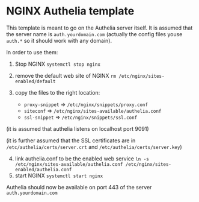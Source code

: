 # NGINX Authelia template

This template is meant to go on the Authelia server itself. It is assumed that the server name is `auth.yourdomain.com` (actually the config files youse `auth.*` so it should work with any domain).

In order to use them:

1. Stop NGINX `systemctl stop nginx`
2. remove the default web site of NGINX `rm /etc/nginx/sites-enabled/default`
3. copy the files to the right location:

    -  `proxy-snippet` => `/etc/nginx/snippets/proxy.conf`
    - `siteconf` => `/etc/nginx/sites-available/authelia.conf`
    - `ssl-snippet` => `/etc/nginx/snippets/ssl.conf`

(it is assumed that authelia listens on localhost port 9091)

(it is further assumed that the SSL certificates are in `/etc/authelia/certs/server.crt` and `/etc/authelia/certs/server.key`)

4. link authelia.conf to be the enabled web service `ln -s /etc/nginx/sites-available/authelia.conf /etc/nginx/sites-enabled/authelia.conf`
5. start NGINX `systemctl start nginx`

Authelia should now be available on port 443 of the server `auth.yourdomain.com`
